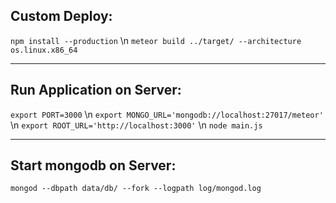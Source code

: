 ## Custom Deploy:
`npm install --production`  \n
`meteor build ../target/ --architecture os.linux.x86_64`
***
## Run Application on Server:
`export PORT=3000`  \n
`export MONGO_URL='mongodb://localhost:27017/meteor'`  \n
`export ROOT_URL='http://localhost:3000'`  \n
`node main.js`
***
## Start mongodb on Server:
`mongod --dbpath data/db/ --fork --logpath log/mongod.log`
